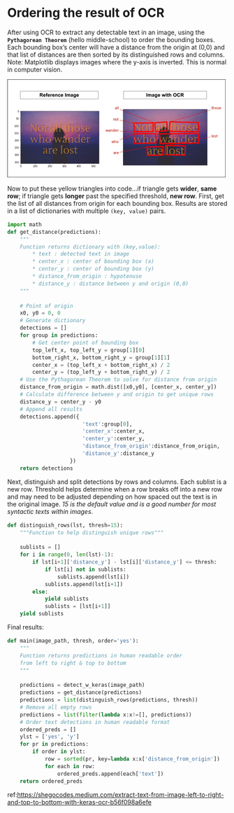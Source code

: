 # Ordering the result of OCR
After using OCR to extract any detectable text in an image, using the **`Pythagorean Theorem`** (hello middle-school) to order the bounding boxes. Each bounding box’s center will have a distance from the origin at (0,0) and that list of distances are then sorted by its distinguished rows and columns. Note: Matplotlib displays images where the y-axis is inverted. This is normal in computer vision.

<img src="./asset/ORder_OCR.gif"></img>

Now to put these yellow triangles into code…if triangle gets **wider**, **same row**; if triangle gets **longer** past the specified threshold, **new row**. First, get the list of all distances from origin for each bounding box. Results are stored in a list of dictionaries with multiple `(key, value)` pairs.

```python
import math
def get_distance(predictions):
    """
    Function returns dictionary with (key,value):
        * text : detected text in image
        * center_x : center of bounding box (x)
        * center_y : center of bounding box (y)
        * distance_from_origin : hypotenuse
        * distance_y : distance between y and origin (0,0)
    """
    
    # Point of origin
    x0, y0 = 0, 0
    # Generate dictionary
    detections = []
    for group in predictions:
        # Get center point of bounding box
        top_left_x, top_left_y = group[1][0]
        bottom_right_x, bottom_right_y = group[1][1]
        center_x = (top_left_x + bottom_right_x) / 2
        center_y = (top_left_y + bottom_right_y) / 2
    # Use the Pythagorean Theorem to solve for distance from origin
    distance_from_origin = math.dist([x0,y0], [center_x, center_y])
    # Calculate difference between y and origin to get unique rows
    distance_y = center_y - y0
    # Append all results
    detections.append({
                        'text':group[0],
                        'center_x':center_x,
                        'center_y':center_y,
                        'distance_from_origin':distance_from_origin,
                        'distance_y':distance_y
                    })
    return detections
```
Next, distinguish and split detections by rows and columns. Each sublist is a new row. Threshold helps determine when a row breaks off into a new row and may need to be adjusted depending on how spaced out the text is in the original image. *15 is the default value and is a good number for most syntactic texts within images*.

```python
def distinguish_rows(lst, thresh=15):
    """Function to help distinguish unique rows"""
    
    sublists = [] 
    for i in range(0, len(lst)-1):
        if lst[i+1]['distance_y'] - lst[i]['distance_y'] <= thresh:
            if lst[i] not in sublists:
                sublists.append(lst[i])
            sublists.append(lst[i+1])
        else:
            yield sublists
            sublists = [lst[i+1]]
    yield sublists
```
Final results:
```python
def main(image_path, thresh, order='yes'):
    """
    Function returns predictions in human readable order 
    from left to right & top to bottom
    """
    
    predictions = detect_w_keras(image_path)
    predictions = get_distance(predictions)
    predictions = list(distinguish_rows(predictions, thresh))
    # Remove all empty rows
    predictions = list(filter(lambda x:x!=[], predictions))
    # Order text detections in human readable format
    ordered_preds = []
    ylst = ['yes', 'y']
    for pr in predictions:
        if order in ylst: 
            row = sorted(pr, key=lambda x:x['distance_from_origin'])
            for each in row: 
                ordered_preds.append(each['text'])
    return ordered_preds
```




ref:https://shegocodes.medium.com/extract-text-from-image-left-to-right-and-top-to-bottom-with-keras-ocr-b56f098a6efe